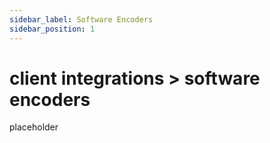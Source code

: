 ```yaml
---
sidebar_label: Software Encoders
sidebar_position: 1
---
```


# client integrations > software encoders
placeholder